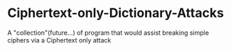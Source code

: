 # Ciphertext-only-Dictionary-Attacks
A "collection"(future...) of program that would assist breaking simple ciphers via a Ciphertext only attack
